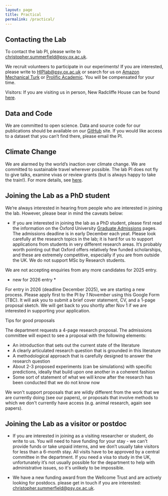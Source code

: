 ```yaml
---
layout: page
title: Practical
permalink: /practical/
---
```


## Contacting the Lab

To contact the lab PI, please write to [christopher.summerfield@psy.ox.ac.uk](mailto:christopher.summerfield@psy.ox.ac.uk).

We recruit volunteers to participate in our experiments! If you are interested, please write to [HIPlab@psy.ox.ac.uk](mailto:HIPlab@psy.ox.ac.uk) or search for us on [Amazon Mechanical Turk](https://www.mturk.com) or [Prolific Academic](https://www.prolific.co/participants). You will be compensated for your time.

Visitors: If you are visiting us in person, New Radcliffe House can be found [here](https://www.google.com/maps/place/New+Radcliffe+House/@51.7602085,-1.2678242,17z/data=!3m1!4b1!4m5!3m4!1s0x4876c6a0bb731c63:0x611f4a7211f034b8!8m2!3d51.7602085!4d-1.2656355).


## Data and Code

We are committed to open science. Data and source code for our publications should be available on our [GitHub](https://github.com/summerfieldlab) site. If you would like access to a dataset that you can’t find there, please email the PI.


## Climate Change

We are alarmed by the world’s inaction over climate change. We are committed to sustainable travel wherever possible. The lab PI does not fly to give talks, examine vivas or review grants (but is always happy to take the train!). For more details, see [here](https://flightlessprofessors.org).


## Joining the Lab as a PhD student

We’re always interested in hearing from people who are interested in joining the lab. However, please bear in mind the caveats below:

- If you are interested in joining the lab as a PhD student, please first read the information on the Oxford University [Graduate Admissions](https://www.psy.ox.ac.uk/study/graduate) pages. The admissions deadline is in early December each yeat. Please look carefully at the research topics in the lab; it is hard for us to support applications from students in very different research areas. It’s probably worth pointing out that Oxford offers relatively few funded scholarships, and these are extremely competitive, especially if you are from outside the UK. We do not support MSc by Research students.

We are not accepting enquiries from any more candidates for 2025 entry.

* new for 2026 entry *

For entry in 2026 (deadline December 2025), we are starting a new process. Please apply first to the PI by *1 November* using this Google Form (TBC). It will ask you to submit a brief cover statement, CV, and a 1-page proposal sketch. We will get back to you shortly after Nov 1 if we are interested in supporting your application.

Tips for good proposals

The department requests a 4-page research proposal. The admissions committee will expect to see a proposal with the following elements:

- An introduction that sets out the current state of the literature
- A clearly articulated research question that is grounded in this literature
- A methodological approach that is carefully designed to answer the research question
- About 2-3 proposed experiments (can be simulations) with specific predictions, ideally that build upon one another in a coherent fashion
- Some sort of statement of what we will know after the research has been conducted that we do not know now

We won't support proposals that are wildly different from the work that we are currently doing (see our papers), or proposals that involve methods to which we don't currently have access (e.g. animal research, again see papers).

## Joining the Lab as a visitor or postdoc

- If you are interested in joining as a visiting researcher or student, do write to us. You will need to have funding for your stay - we can't provide funds or take unpaid interns, and we don’t usually take visitors for less than a 6-month stay. All visits have to be approved by a central committee in the department. If you need a visa to study in the UK, unfortunately it’s not usually possible for the department to help with administrative issues, so it's unlikely to be impossible.

- We have a new funding award from the Wellcome Trust and are actively looking for postdocs. please get in touch if you are interested: christopher.summerfield@psy.ox.ac.uk.
